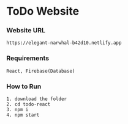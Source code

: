 # ToDo Website

### Website URL
    https://elegant-narwhal-b42d10.netlify.app

### Requirements

    React, Firebase(Database)

### How to Run

    1. download the folder
    2. cd todo-react
    3. npm i
    4. npm start
